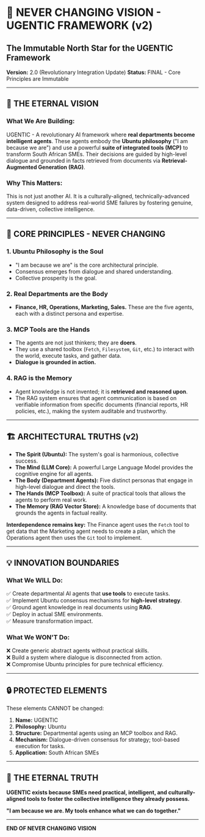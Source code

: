 # 🌟 NEVER CHANGING VISION - UGENTIC FRAMEWORK (v2)
## The Immutable North Star for the UGENTIC Framework

**Version:** 2.0 (Revolutionary Integration Update)
**Status:** FINAL - Core Principles are Immutable

---

## 🎯 **THE ETERNAL VISION**

### **What We Are Building:**
UGENTIC - A revolutionary AI framework where **real departments become intelligent agents**. These agents embody the **Ubuntu philosophy** ("I am because we are") and use a powerful **suite of integrated tools (MCP)** to transform South African SMEs. Their decisions are guided by high-level dialogue and grounded in facts retrieved from documents via **Retrieval-Augmented Generation (RAG)**.

### **Why This Matters:**
This is not just another AI. It is a culturally-aligned, technically-advanced system designed to address real-world SME failures by fostering genuine, data-driven, collective intelligence.

---

## 📐 **CORE PRINCIPLES - NEVER CHANGING**

### **1. Ubuntu Philosophy is the Soul**
- "I am because we are" is the core architectural principle.
- Consensus emerges from dialogue and shared understanding.
- Collective prosperity is the goal.

### **2. Real Departments are the Body**
- **Finance, HR, Operations, Marketing, Sales.** These are the five agents, each with a distinct persona and expertise.

### **3. MCP Tools are the Hands**
- The agents are not just thinkers; they are **doers**.
- They use a shared toolbox (`Fetch`, `Filesystem`, `Git`, etc.) to interact with the world, execute tasks, and gather data.
- **Dialogue is grounded in action.**

### **4. RAG is the Memory**
- Agent knowledge is not invented; it is **retrieved and reasoned upon**.
- The RAG system ensures that agent communication is based on verifiable information from specific documents (financial reports, HR policies, etc.), making the system auditable and trustworthy.

---

## 🏗️ **ARCHITECTURAL TRUTHS (v2)**

*   **The Spirit (Ubuntu):** The system's goal is harmonious, collective success.
*   **The Mind (LLM Core):** A powerful Large Language Model provides the cognitive engine for all agents.
*   **The Body (Department Agents):** Five distinct personas that engage in high-level dialogue and direct the tools.
*   **The Hands (MCP Toolbox):** A suite of practical tools that allows the agents to perform real work.
*   **The Memory (RAG Vector Store):** A knowledge base of documents that grounds the agents in factual reality.

**Interdependence remains key:** The Finance agent uses the `Fetch` tool to get data that the Marketing agent needs to create a plan, which the Operations agent then uses the `Git` tool to implement.

---

## 💡 **INNOVATION BOUNDARIES**

### **What We WILL Do:**
✅ Create departmental AI agents that **use tools** to execute tasks.  
✅ Implement Ubuntu consensus mechanisms for **high-level strategy**.  
✅ Ground agent knowledge in real documents using **RAG**.  
✅ Deploy in actual SME environments.  
✅ Measure transformation impact.

### **What We WON'T Do:**
❌ Create generic abstract agents without practical skills.  
❌ Build a system where dialogue is disconnected from action.  
❌ Compromise Ubuntu principles for pure technical efficiency.

---

## 🔒 **PROTECTED ELEMENTS**

These elements CANNOT be changed:

1.  **Name:** UGENTIC
2.  **Philosophy:** Ubuntu
3.  **Structure:** Departmental agents using an MCP toolbox and RAG.
4.  **Mechanism:** Dialogue-driven consensus for strategy; tool-based execution for tasks.
5.  **Application:** South African SMEs

---

## 🔮 **THE ETERNAL TRUTH**

**UGENTIC exists because SMEs need practical, intelligent, and culturally-aligned tools to foster the collective intelligence they already possess.**

**"I am because we are. My tools enhance what we can do together."**

---

**END OF NEVER CHANGING VISION**
